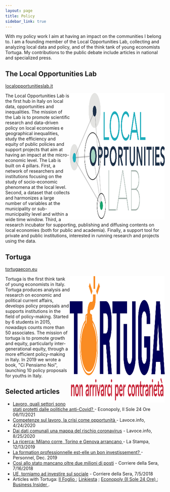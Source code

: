 ```yaml
---
layout: page
title: Policy
sidebar_link: true
---
```


<p class="message">
  With my policy work I aim at having an impact on the communities I belong to. I am a founding member of the Local Opportunities Lab, collecting and analyzing local data and policy, and of the think tank of young economists Tortuga. My contributions to the public debate include articles in national and specialized press.
</p>

<h2>The Local Opportunities Lab</h2> <a href="https://www.localopportunitieslab.it/">localopportunitieslab.it</a>


<img src="lol.png" ALIGN="right" width="300" height="400">The Local Opportunities Lab is the first hub in Italy on local data, opportunities and inequalities. The mission of the Lab is to promote scientific research and data-driven policy on local economies e geographical inequalities, study the efficiency and equity of public
policies and support projects that aim at having an impact at the micro-economic level. The Lab is built on 4 pillars. First, a network of researchers and institutions focusing on the study of socio-economic phenomena at the local level. Second, a dataset that collects and harmonizes a large number of variables at the municipality or sub-municipality level and within a
wide time window. Third, a research incubator for supporting, publishing and diffusing contents on local economies (both for public and academia). Finally, a support tool for private and public institutions, interested in running research and projects using the data. 

<h2>Tortuga</h2> <a href="https://www.tortuga-econ.it/">tortugaecon.eu</a>

<img src="tortuga.png" ALIGN="right" width="300" height="400">Tortuga is the first think tank of young economists in Italy. Tortuga produces analysis and research on economic and political current affairs, develops policy proposals and supports institutions in the field of policy-making. Started by 6 students in 2015, nowadays counts more than 50 associates. The mission of tortuga is to promote growth and equity, particularly inter-generational equity, through a more efficient policy-making in Italy. In 2019 we wrote a book, "Ci Pensiamo Noi", launching 10 policy proposals for youths in Italy.

<h2>Selected articles</h2> 
<ul>
  <li><a href="https://www.econopoly.ilsole24ore.com/2021/06/11/lavoro-covid-cig-licenziamenti/"> Lavoro, quali settori sono stati protetti dalle politiche anti-Covid? </a> - Econopoly, Il Sole 24 Ore 06/11/2021</li>
  <li><a href="https://www.lavoce.info/archives/65919/ripartire-dalle-competenze//"> Competenze sul lavoro, la crisi come opportunit&agrave;   </a> - Lavoce.info, 4/24/2020 </li>
  <li><a href="https://www.lavoce.info/archives/69032/dai-dati-comunali-una-mappa-del-rischio-coronavirus/"> Dai dati comunali una mappa del rischio coronavirus</a> - Lavoce.info, 8/25/2020</li>
  <li><a href="https://www.lastampa.it/topnews/edizioni-locali/torino/2019/12/13/news/la-ricerca-milano-corre-torino-e-genova-arrancano-in-piemonte-vissuta-una-grande-depressione-1.38205031">La ricerca: Milano corre, Torino e Genova arrancano </a> - La Stampa, 12/13/2019</li>
  <li><a href="https://drive.google.com/file/d/1W6CuDFCqyBUf2UqdAk4VEe1-0jhqL9Vv/view?usp=sharing"> La formation professionnelle est-elle un bon investissement? </a> - Personnel,  Dec. 2019 </li>
  <li><a href="https://drive.google.com/file/d/1ki5k671K4E7RMOkiSP8vw8DOlmzvnSbW/view?usp=sharing">Cos&igrave; allo stato mancano oltre due milioni di posti</a> - Corriere della Sera, 7/16/2018 </li>  <li><a href="https://drive.google.com/file/d/1i5SZTg5XtGMb34rLU_W9skP3AkoLHHJM/view?usp=sharing">UE, torniamo ad investire sul sociale</a> - Corriere della Sera, 7/5/2018 </li>
  <li> Articles with Tortuga: <a href="https://www.ilfoglio.it/author/Tortuga"> Il Foglio </a> ; <a href="https://www.linkiesta.it/author/tortuga/"> Linkiesta</a> ; <a href="https://www.econopoly.ilsole24ore.com/author/teamtortuga/"> Econopoly (Il Sole 24 Ore) </a> ; <a href="https://it.businessinsider.com/?s=Tortuga">Business Insider </a> . </li> 
</ul>

